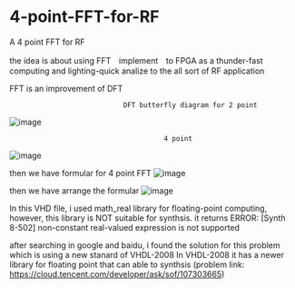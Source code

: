 # 4-point-FFT-for-RF
A 4 point FFT for RF

the idea is about using FFT　implement　to FPGA as a thunder-fast computing and lighting-quick analize to the all sort of RF application

FFT is an improvement of DFT

                                DFT butterfly diagram for 2 point
                                
![image](https://github.com/Stephen633/4-point-FFT-for-RF/assets/72491010/5847a014-1a11-43e1-aabf-5fa3fef1ab49)


                                          4 point
                                          
![image](https://github.com/Stephen633/4-point-FFT-for-RF/assets/72491010/e2b3aabd-2845-47d2-a07d-ef6ea7e2eaca)

then we have formular for 4 point FFT
![image](https://github.com/Stephen633/4-point-FFT-for-RF/assets/72491010/1d68abc2-350f-42eb-b3f2-455ee9442bc1)

then we have arrange the formular
![image](https://github.com/Stephen633/4-point-FFT-for-RF/assets/72491010/11374e81-cc5f-4284-a033-d2ef033244d1)


In this VHD file, i used math_real library for floating-point computing, however, this library is NOT suitable for synthsis. 
it returns ERROR: [Synth 8-502] non-constant real-valued expression is not supported 

after searching in google and baidu, i found the solution for this problem which is using a new stanard of VHDL-2008
In VHDL-2008 it has a newer library for floating point that can able to synthsis
(problem link: https://cloud.tencent.com/developer/ask/sof/107303665)

